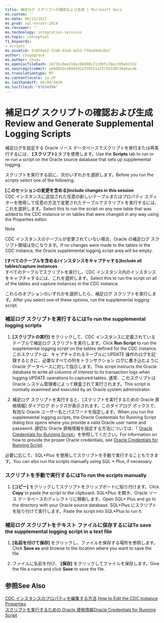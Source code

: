 ```yaml
---
title: 補足ログ スクリプトの確認および生成 | Microsoft Docs
ms.custom: ''
ms.date: 06/13/2017
ms.prod: sql-server-2014
ms.reviewer: ''
ms.technology: integration-services
ms.topic: conceptual
f1_keywords:
- scripts
ms.assetid: 5c858ae2-37d6-42e8-a252-7f6ed4e628a7
author: chugugrace
ms.author: chugu
ms.openlocfilehash: cb735c0ee318ac68d48c71c09fc76ec305eb2552
ms.sourcegitcommit: ad4d92dce894592a259721a1571b1d8736abacdb
ms.translationtype: MT
ms.contentlocale: ja-JP
ms.lasthandoff: 08/04/2020
ms.locfileid: "87634594"
---
```

# <a name="review-and-generate-supplemental-logging-scripts"></a><span data-ttu-id="19983-102">補足ログ スクリプトの確認および生成</span><span class="sxs-lookup"><span data-stu-id="19983-102">Review and Generate Supplemental Logging Scripts</span></span>
  <span data-ttu-id="19983-103">補足ログを設定する Oracle ソース データベースでスクリプトを実行または再実行するには、 **[スクリプト]** タブを使用します。</span><span class="sxs-lookup"><span data-stu-id="19983-103">Use the **Scripts** tab to run or re-run a script on the Oracle source database that sets up supplemental logging.</span></span>  
  
 <span data-ttu-id="19983-104">スクリプトを実行する前に、次のいずれかを選択します。</span><span class="sxs-lookup"><span data-stu-id="19983-104">Before you run the scripts select one of the following:</span></span>  
  
 <span data-ttu-id="19983-105">**[このセッションの変更を含める]**</span><span class="sxs-lookup"><span data-stu-id="19983-105">**Include changes in this session**</span></span>  
 <span data-ttu-id="19983-106">CDC インスタンスに追加された任意の新しいテーブルまたはプロパティ エディターを使用して任意の方法で変更されたテーブルでスクリプトを実行するには、これを選択します。</span><span class="sxs-lookup"><span data-stu-id="19983-106">Select this to run the script on any new table that was added to the CDC instance or on tables that were changed in any way using the Properties editor.</span></span>  
  
> [!NOTE]  
>  <span data-ttu-id="19983-107">CDC インスタンスのテーブルが変更されていない場合、Oracle の補足ログ スクリプト領域は空になります。</span><span class="sxs-lookup"><span data-stu-id="19983-107">If no changes were made to the tables in the CDC instance, the Oracle supplemental logging script area will be empty.</span></span>  
  
 <span data-ttu-id="19983-108">**[すべてのテーブルを含める/インスタンスをキャプチャする]**</span><span class="sxs-lookup"><span data-stu-id="19983-108">**Include all tables/capture instances**</span></span>  
 <span data-ttu-id="19983-109">すべてのテーブルでスクリプトを実行し、CDC インスタンス内のインスタンスをキャプチャするには、これを選択します。</span><span class="sxs-lookup"><span data-stu-id="19983-109">Select this to run the script on all of the tables and capture instances in the CDC instance.</span></span>  
  
 <span data-ttu-id="19983-110">これらのオプションのいずれかを選択したら、補足ログ スクリプトを実行します。</span><span class="sxs-lookup"><span data-stu-id="19983-110">After you select one of these options, run the supplemental logging script.</span></span>  
  
### <a name="to-run-the-supplemental-logging-scripts"></a><span data-ttu-id="19983-111">補足ログ スクリプトを実行するには</span><span class="sxs-lookup"><span data-stu-id="19983-111">To run the supplemental logging scripts</span></span>  
  
1.  <span data-ttu-id="19983-112">**[スクリプトの実行]** をクリックして、CDC インスタンスに定義されているテーブルで補足ログ スクリプトを実行します。</span><span class="sxs-lookup"><span data-stu-id="19983-112">Click **Run Script** to run the supplemental logging script on the tables defined for the CDC instance.</span></span> <span data-ttu-id="19983-113">このスクリプトは、キャプチャされるテーブルに UPDATE 操作のログを記録するときに、必要なすべての列をトランザクション ログに書き込むように Oracle データベースに対して指示します。</span><span class="sxs-lookup"><span data-stu-id="19983-113">This script instructs the Oracle database to write all columns of interest to its transaction logs when logging UPDATE operations to captured tables.</span></span> <span data-ttu-id="19983-114">通常、このスクリプトは Oracle システム管理者によって検査されて実行されます。</span><span class="sxs-lookup"><span data-stu-id="19983-114">This script is normally examined and executed by an Oracle system administrator.</span></span>  
  
2.  <span data-ttu-id="19983-115">補足ログ スクリプトを実行すると、[スクリプトを実行するための Oracle 資格情報] ダイアログ ボックスが表示されます。このダイアログ ボックスで、有効な Oracle ユーザー名とパスワードを指定します。</span><span class="sxs-lookup"><span data-stu-id="19983-115">When you run the supplemental logging scripts, the Oracle Credentials for Running Script dialog box opens where you provide a valid Oracle user name and password.</span></span> <span data-ttu-id="19983-116">適切な Oracle 資格情報を指定する方法については、「 [Oracle Credentials for Running Script](oracle-credentials-for-running-script.md)」を参照してください。</span><span class="sxs-lookup"><span data-stu-id="19983-116">For information on how to provide the proper Oracle credentials, see [Oracle Credentials for Running Script](oracle-credentials-for-running-script.md).</span></span>  
  
 <span data-ttu-id="19983-117">必要に応じて、SQL\*Plus を使用してスクリプトを手動で実行することもできます。</span><span class="sxs-lookup"><span data-stu-id="19983-117">You can also run the scripts manually using SQL \* Plus, if necessary.</span></span>  
  
### <a name="to-run-the-scripts-manually"></a><span data-ttu-id="19983-118">スクリプトを手動で実行するには</span><span class="sxs-lookup"><span data-stu-id="19983-118">To run the scripts manually</span></span>  
  
1.  <span data-ttu-id="19983-119">**[コピー]** をクリックしてスクリプトをクリップボードに貼り付けます。</span><span class="sxs-lookup"><span data-stu-id="19983-119">Click **Copy** to paste the script to the clipboard.</span></span> <span data-ttu-id="19983-120">SQL\*Plus を開き、Oracle ソース データベースのディレクトリに移動します。</span><span class="sxs-lookup"><span data-stu-id="19983-120">Open SQL\* Plus and go to the directory with your Oracle source database.</span></span> <span data-ttu-id="19983-121">SQL\*Plus にスクリプトを貼り付けて実行します。</span><span class="sxs-lookup"><span data-stu-id="19983-121">Paste the script into SQL\*Plus to run it.</span></span>  
  
### <a name="to-save-the-supplemental-logging-script-in-a-text-file"></a><span data-ttu-id="19983-122">補足ログ スクリプトをテキスト ファイルに保存するには</span><span class="sxs-lookup"><span data-stu-id="19983-122">To save the supplemental logging script in a text file</span></span>  
  
1.  <span data-ttu-id="19983-123">**[名前を付けて保存]** をクリックし、ファイルを保存する場所を参照します。</span><span class="sxs-lookup"><span data-stu-id="19983-123">Click **Save as** and browse to the location where you want to save the file.</span></span>  
  
2.  <span data-ttu-id="19983-124">ファイルに名前を付け、 **[保存]** をクリックしてファイルを保存します。</span><span class="sxs-lookup"><span data-stu-id="19983-124">Give the file a name and click **Save** to save the file.</span></span>  
  
## <a name="see-also"></a><span data-ttu-id="19983-125">参照</span><span class="sxs-lookup"><span data-stu-id="19983-125">See Also</span></span>  
 <span data-ttu-id="19983-126">[CDC インスタンスのプロパティを編集する方法](how-to-edit-the-cdc-instance-properties.md) </span><span class="sxs-lookup"><span data-stu-id="19983-126">[How to Edit the CDC Instance Properties](how-to-edit-the-cdc-instance-properties.md) </span></span>  
 [<span data-ttu-id="19983-127">スクリプトを実行するための Oracle 資格情報</span><span class="sxs-lookup"><span data-stu-id="19983-127">Oracle Credentials for Running Script</span></span>](oracle-credentials-for-running-script.md)  
  
  
